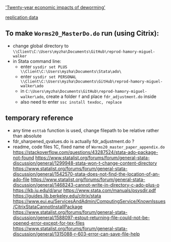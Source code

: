 ['Twenty-year economic impacts of deworming'](https://www.pnas.org/content/118/14/e2023185118)

[replication data](https://dataverse.harvard.edu/dataset.xhtml?persistentId=doi:10.7910/DVN/TTYMHI)

## To make `Worms20_MasterDo.do` run (using Citrix):

- change global directory to `\\Client\C:\Users\myzha\Documents\GitHub\reprod-hamory-miguel-walker`
- in Stata command line:
  - enter `sysdir set PLUS \\Client\C:\Users\myzha\Documents\Stata\ado\`
  - enter `sysdir set PERSONAL \\Client\C:\Users\myzha\Documents\GitHub\reprod-hamory-miguel-walker\ado`
  - in `C:\Users\myzha\Documents\GitHub\reprod-hamory-miguel-walker\ado`, create a folder `f` and place `fdr_adjustment.do` inside
  - also need to enter `ssc install texdoc, replace`

## temporary reference

- any time `esttab` function is used, change filepath to be relative rather than absolute
- fdr_sharpened_qvalues.do is actually fdr_adjustment.do ?
- readme, code files 1C, fixed name of `Worms20_master_paper_appendix.do`
https://stackoverflow.com/questions/43287524/stata-ado-package-not-found
https://www.statalist.org/forums/forum/general-stata-discussion/general/1299948-stata-won-t-change-content-directory
https://www.statalist.org/forums/forum/general-stata-discussion/general/1542570-stata-does-not-find-the-location-of-an-ado-file
https://www.statalist.org/forums/forum/general-stata-discussion/general/1468243-cannot-write-in-directory-c-ado-plus-o
https://kb.iu.edu/d/arur
https://www.stata.com/manuals/psysdir.pdf
https://guides.lib.berkeley.edu/citrix/stata
https://www.eui.eu/ServicesAndAdmin/ComputingService/KnownIssues/CitrixStataCannotInstallPackage
https://www.statalist.org/forums/forum/general-stata-discussion/general/1588097-estout-returning-file-could-not-be-opened-error-except-for-tex-files
https://www.statalist.org/forums/forum/general-stata-discussion/general/1315088-r-603-error-can-save-file-help
